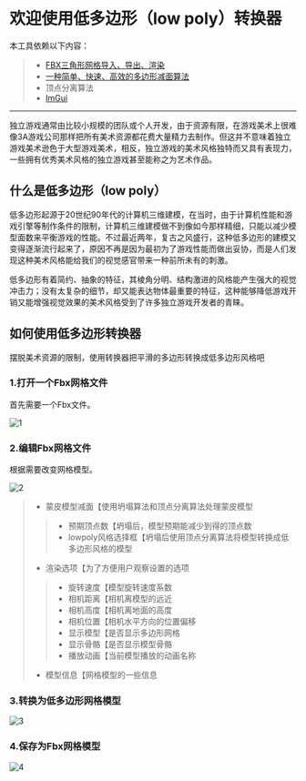 # 欢迎使用低多边形（low poly）转换器

本工具依赖以下内容：

> * [FBX三角形网格导入、导出、渲染](http://usa.autodesk.com/adsk/servlet/pc/item?siteID=123112&id=10775847)
> * [一种简单、快速、高效的多边形减面算法](http://dev.gameres.com/Program/Visual/3D/PolygonReduction.pdf)
> * 顶点分离算法
> * [ImGui](https://github.com/ocornut/imgui)

------

独立游戏通常由比较小规模的团队或个人开发，由于资源有限，在游戏美术上很难像3A游戏公司那样把所有美术资源都花费大量精力去制作。但这并不意味着独立游戏美术逊色于大型游戏美术，相反，独立游戏的美术风格独特而又具有表现力，一些拥有优秀美术风格的独立游戏甚至能称之为艺术作品。

## 什么是低多边形（low poly）

低多边形起源于20世纪90年代的计算机三维建模，在当时，由于计算机性能和游戏引擎等制作条件的限制，计算机三维建模做不到像如今那样精细，只能以减少模型面数来平衡游戏的性能。不过最近两年，复古之风盛行，这种低多边形的建模又变得逐渐流行起来了，原因不再是因为最初为了游戏性能而做出妥协，而是人们发现这种美术风格能给我们的视觉感官带来一种前所未有的刺激。

低多边形有着简约、抽象的特征，其棱角分明、结构激进的风格能产生强大的视觉冲击力；没有太复杂的细节，却又能表达物体最重要的特征，这种能够降低游戏开销又能增强视觉效果的美术风格受到了许多独立游戏开发者的青睐。

## 如何使用低多边形转换器

摆脱美术资源的限制，使用转换器把平滑的多边形转换成低多边形风格吧

### 1.打开一个Fbx网格文件

首先需要一个Fbx文件。

![1](https://github.com/zd304/lowpolyconverter/blob/master/readme/1.png)

### 2.编辑Fbx网格文件

根据需要改变网格模型。

![2](https://github.com/zd304/lowpolyconverter/blob/master/readme/2.png)

> * 蒙皮模型减面【使用坍塌算法和顶点分离算法处理蒙皮模型
>> * 预期顶点数【坍塌后，模型预期能减少到得的顶点数
>> * lowpoly风格选择框【坍塌后使用顶点分离算法将模型转换成低多边形风格的模型
> * 渲染选项【为了方便用户观察设置的选项
>> * 旋转速度【模型旋转速度系数
>> * 相机距离【相机离模型的远近
>> * 相机高度【相机离地面的高度
>> * 相机位置【相机水平方向的位置偏移
>> * 显示模型【是否显示多边形网格
>> * 显示骨骼【是否显示模型骨骼
>> * 播放动画【当前模型播放的动画名称
> * 模型信息【网格模型的一些信息

### 3.转换为低多边形网格模型

![3](https://github.com/zd304/lowpolyconverter/blob/master/readme/3.png)

### 4.保存为Fbx网格模型

![4](https://github.com/zd304/lowpolyconverter/blob/master/readme/4.png)
